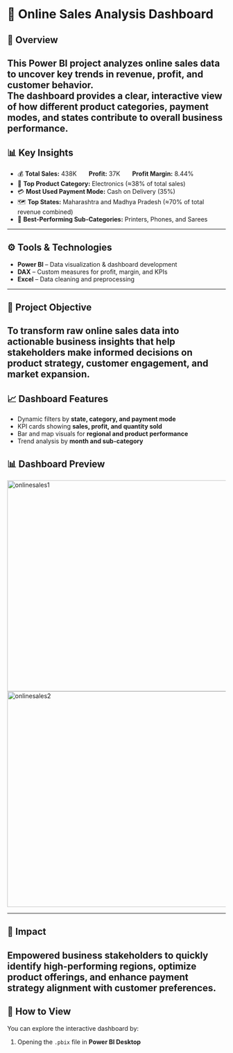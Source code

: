 # 🧭 Online Sales Analysis Dashboard  
## 📘 Overview  
This Power BI project analyzes online sales data to uncover key trends in **revenue, profit, and customer behavior**.  
The dashboard provides a clear, interactive view of how different **product categories, payment modes, and states** contribute to overall business performance.  
---
## 📊 Key Insights  
- 💰 **Total Sales:** 438K  **Profit:** 37K  **Profit Margin:** 8.44%  
- 🧩 **Top Product Category:** Electronics (≈38% of total sales)  
- 💳 **Most Used Payment Mode:** Cash on Delivery (35%)  
- 🗺️ **Top States:** Maharashtra and Madhya Pradesh (≈70% of total revenue combined)  
- 👕 **Best-Performing Sub-Categories:** Printers, Phones, and Sarees  
---
## ⚙️ Tools & Technologies  
- **Power BI** – Data visualization & dashboard development  
- **DAX** – Custom measures for profit, margin, and KPIs  
- **Excel** – Data cleaning and preprocessing  
---
## 🎯 Project Objective  
To transform raw online sales data into **actionable business insights** that help stakeholders make informed decisions on **product strategy, customer engagement, and market expansion**.  
---
## 📈 Dashboard Features  
- Dynamic filters by **state, category, and payment mode**  
- KPI cards showing **sales, profit, and quantity sold**  
- Bar and map visuals for **regional and product performance**  
- Trend analysis by **month and sub-category**
## 📊 Dashboard Preview
<img width="902" height="486" alt="onlinesales1" src="https://github.com/user-attachments/assets/0ecc7c6b-4cc2-4988-917e-e861ae3baa29" />
<img width="872" height="497" alt="onlinesales2" src="https://github.com/user-attachments/assets/02859987-a309-403b-9af4-07d867b9e025" />


---
## 📌 Impact  
Empowered business stakeholders to quickly identify **high-performing regions**, optimize **product offerings**, and enhance **payment strategy** alignment with customer preferences.  
---
## 🧩 How to View  
You can explore the interactive dashboard by:  
1. Opening the `.pbix` file in **Power BI Desktop**

